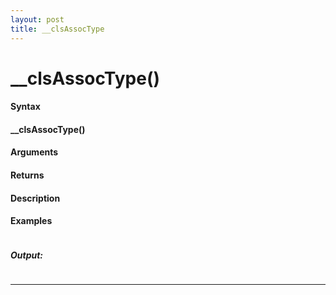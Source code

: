 ```yaml
---
layout: post
title: __clsAssocType
---
```


# __clsAssocType()


#### Syntax

#### __clsAssocType()

#### Arguments

#### Returns

#### Description

#### Examples

```

```

##### Output:

```

```

---